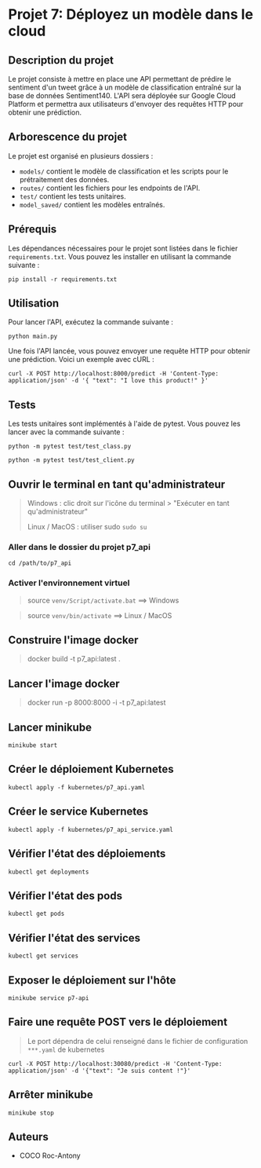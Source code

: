 # Projet 7: Déployez un modèle dans le cloud

## Description du projet

Le projet consiste à mettre en place une API permettant de prédire le sentiment d'un tweet grâce à un modèle de classification entraîné sur la base de données Sentiment140. L'API sera déployée sur Google Cloud Platform et permettra aux utilisateurs d'envoyer des requêtes HTTP pour obtenir une prédiction.

## Arborescence du projet

Le projet est organisé en plusieurs dossiers :

- `models/` contient le modèle de classification et les scripts pour le prétraitement des données.
- `routes/` contient les fichiers pour les endpoints de l'API.
- `test/` contient les tests unitaires.
- `model_saved/` contient les modèles entraînés.

## Prérequis

Les dépendances nécessaires pour le projet sont listées dans le fichier `requirements.txt`. Vous pouvez les installer en utilisant la commande suivante :

`pip install -r requirements.txt`


## Utilisation

Pour lancer l'API, exécutez la commande suivante :

`python main.py`


Une fois l'API lancée, vous pouvez envoyer une requête HTTP pour obtenir une prédiction. Voici un exemple avec cURL :



`curl -X POST
http://localhost:8000/predict
-H 'Content-Type: application/json'
-d '{
"text": "I love this product!"
}'
`


## Tests

Les tests unitaires sont implémentés à l'aide de pytest. Vous pouvez les lancer avec la commande suivante :

`python -m pytest test/test_class.py`


`python -m pytest test/test_client.py`

## Ouvrir le terminal en tant qu'administrateur
> Windows : clic droit sur l'icône du terminal > "Exécuter en tant qu'administrateur"
> 
> Linux / MacOS : utiliser sudo  ``sudo su``

### Aller dans le dossier du projet p7_api
``cd /path/to/p7_api``

### Activer l'environnement virtuel
>source ``venv/Script/activate.bat`` ==> Windows

>source ``venv/bin/activate`` ==> Linux / MacOS

## Construire l'image docker

> docker build -t p7_api:latest .

## Lancer l'image docker

> docker run -p 8000:8000 -i -t p7_api:latest

## Lancer minikube
``minikube start``

## Créer le déploiement Kubernetes
``kubectl apply -f kubernetes/p7_api.yaml``

## Créer le service Kubernetes
``kubectl apply -f kubernetes/p7_api_service.yaml``

## Vérifier l'état des déploiements
``kubectl get deployments``

## Vérifier l'état des pods
``kubectl get pods``

## Vérifier l'état des services
``kubectl get services``

## Exposer le déploiement sur l'hôte
``minikube service p7-api``

## Faire une requête POST vers le déploiement

> Le port dépendra de celui renseigné dans le fichier de configuration ``***.yaml`` de kubernetes
> 
``curl -X POST http://localhost:30080/predict -H 'Content-Type: application/json' -d '{"text": "Je suis content !"}'
``
## Arrêter minikube
``minikube stop``


## Auteurs

- COCO Roc-Antony